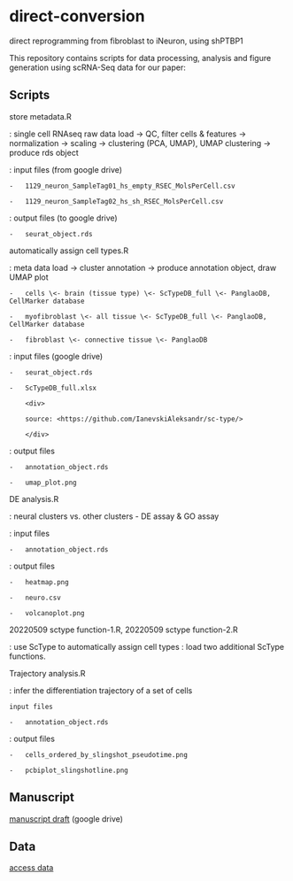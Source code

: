 # direct-conversion

direct reprogramming from fibroblast to iNeuron, using shPTBP1

This repository contains scripts for data processing, analysis and figure generation using scRNA-Seq data for our paper:

## Scripts

store metadata.R

:   single cell RNAseq raw data load -\> QC, filter cells & features -\> normalization -\> scaling -\> clustering (PCA, UMAP), UMAP clustering -\> produce rds object

:   input files (from google drive)

    -   1129_neuron_SampleTag01_hs_empty_RSEC_MolsPerCell.csv

    -   1129_neuron_SampleTag02_hs_sh_RSEC_MolsPerCell.csv

:   output files (to google drive)

    -   seurat_object.rds

automatically assign cell types.R

:   meta data load -\> cluster annotation -\> produce annotation object, draw UMAP plot

    -   cells \<- brain (tissue type) \<- ScTypeDB_full \<- PanglaoDB, CellMarker database

    -   myofibroblast \<- all tissue \<- ScTypeDB_full \<- PanglaoDB, CellMarker database

    -   fibroblast \<- connective tissue \<- PanglaoDB

:   input files (google drive)

    -   seurat_object.rds

    -   ScTypeDB_full.xlsx

        <div>

        source: <https://github.com/IanevskiAleksandr/sc-type/>

        </div>

:   output files

    -   annotation_object.rds

    -   umap_plot.png

DE analysis.R

:   neural clusters vs. other clusters - DE assay & GO assay

:   input files

    -   annotation_object.rds

:   output files

    -   heatmap.png

    -   neuro.csv

    -   volcanoplot.png

20220509 sctype function-1.R, 20220509 sctype function-2.R

:   use ScType to automatically assign cell types : load two additional ScType functions.

Trajectory analysis.R

:   infer the differentiation trajectory of a set of cells

    input files

    -   annotation_object.rds

:   output files

    -   cells_ordered_by_slingshot_pseudotime.png

    -   pcbiplot_slingshotline.png

## Manuscript

[manuscript draft](https://docs.google.com/document/d/1l4pwT3x1fijsgsGIXOH8NUQPtDORrtGNQYo2YgqYKiE/edit?usp=sharing) (google drive)

## Data

[access data](https://drive.google.com/drive/folders/11PFSiti3EtbPt2UwwIpIlMXDQNfXhRNq)
